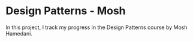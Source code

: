 # Design Patterns - Mosh

In this project, I track my progress in the Design Patterns course by Mosh Hamedani. 
